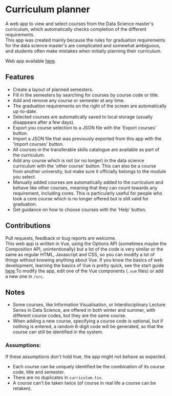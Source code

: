 # Curriculum planner
A web app to view and select courses from the Data Science master's curriculum, which automatically checks completion of 
the different requirements.  
This app was created mainly because the rules for graduation requirements for the data science master's are complicated 
and somewhat ambiguous, and students often make mistakes when initially planning their curriculum.

Web app available [here](https://emile-jn.github.io/curriculum-planner/).

## Features
- Create a layout of planned semesters.
- Fill in the semesters by searching for courses by course code or title.
- Add and remove any course or semester at any time.
- The graduation requirements on the right of the screen are automatically up-to-date.
- Selected courses are automatically saved to local storage (usually disappears after a few days).
- Export you course selection to a JSON file with the 'Export courses' button.
- Import a JSON file that was previously exported from this app with the 'Import courses' button.
- All courses in the transferable skills catalogue are available as part of the curriculum.
- Add any course which is not (or no longer) in the data science curriculum with the 'other course' button.
This can also be a course from another university, but make sure it officially belongs to the module you select.
- Manually added courses are automatically added to the curriculum and behave like other courses,
meaning that they can count towards any requirement, including cores. This is particularly useful
for people who took a core course which is no longer offered but is still valid for graduation.
- Get guidance on how to choose courses with the 'Help' button.

## Contributions
Pull requests, feedback or bug reports are welcome.  
This web app is written in Vue, using the Options API (sometimes maybe the Composition API, unintentionally) but a lot 
of the code is very similar or the same as regular HTML, Javascript and CSS, so you can modify 
a lot of things without knowing anything about Vue. If you know the basics of web development, learning the basics of 
Vue is pretty quick, see the start guide [here](https://vuejs.org/guide/introduction.html).To modify the app, edit one 
of the Vue components (`.vue` files) or add a new one in `/src`.

## Notes
- Some courses, like Information Visualisation, or Interdisciplinary Lecture Series in Data Science, are offered in
both winter and summer, with different course codes, but they are the same course.
- When adding a new course, specifying a course code is optional, but if nothing is entered, a random 6-digit code will 
be generated, so that the course can still be identified in the system.

### Assumptions:
If these assumptions don't hold true, the app might not behave as expected.
- Each course can be uniquely identified be the combination of its course code, title and semester.
- There are no duplicates in `curriculum.tsv`.
- A course can't be taken twice (of course in real life a course can be retaken).